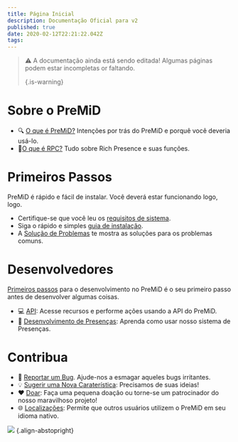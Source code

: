 ```yaml
---
title: Página Inicial
description: Documentação Oficial para v2
published: true
date: 2020-02-12T22:21:22.042Z
tags: 
---
```


> :warning: A documentação ainda está sendo editada! Algumas páginas podem estar incompletas or faltando. 
> 
> {.is-warning}

# Sobre o PreMiD
- :mag: [O que é PreMiD?](/about) Intenções por trás do PreMiD e porquê você deveria usá-lo.
- :link:[O que é RPC?](https://discordapp.com/rich-presence) Tudo sobre Rich Presence e suas funções.

# Primeiros Passos

PreMiD é rápido e fácil de instalar. Você deverá estar funcionando logo, logo.

- Certifique-se que você leu os [requisitos de sistema](/install/requirements).
- Siga o rápido e simples [guia de instalação](/install).
- A [Solução de Problemas](/troubleshooting) te mostra as soluções para os problemas comuns.

# Desenvolvedores

[Primeiros passos](/dev) para o desenvolvimento no PreMiD é o seu primeiro passo antes de desenvolver algumas coisas.

- :computer: [API](/dev/api): Acesse recursos e performe ações usando a API do PreMiD.
- :wrench: [Desenvolvimento de Presenças](/dev/presence): Aprenda como usar nosso sistema de Presenças.

# Contribua
- :bug: [Reportar um Bug](https://github.com/PreMiD). Ajude-nos a esmagar aqueles bugs irritantes.
- :bulb: [Sugerir uma Nova Caraterística](https://discord.gg/premid): Precisamos de suas ideias!
- :heart: [Doar](https://www.patreon.com/Timeraa): Faça uma pequena doação ou torne-se um patrocinador do nosso maravilhoso projeto!
- :globe_with_meridians: [Localizações](https://translate.premid.app): Permite que outros usuários utilizem o PreMiD em seu idioma nativo.

![](https://beta.premid.app/img/logo.2b414dc2.gif) {.align-abstopright}